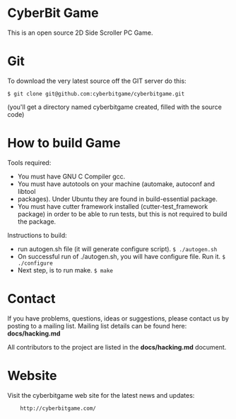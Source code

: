 CyberBit Game
=========

This is an open source 2D Side Scroller PC Game. 

Git
=========

To download the very latest source off the GIT server do this:

    $ git clone git@github.com:cyberbitgame/cyberbitgame.git

(you'll get a directory named cyberbitgame created, filled with the source code)

How to build Game
=========

Tools required:

* You must have GNU C Compiler gcc.
* You must have autotools on your machine (automake, autoconf and libtool 
* packages). Under Ubuntu they are found in build-essential package.
* You must have cutter framework installed (cutter-test_framework package) in 
  order to be able to run tests, but this is not required to build the package.

Instructions to build:

* run autogen.sh file (it will generate configure script). ```$ ./autogen.sh```
* On successful run of ./autogen.sh, you will have configure file. 
  Run it. ```$ ./configure```
* Next step, is to run make. ```$ make```

Contact
=========
If you have problems, questions, ideas or suggestions, please contact us
by posting to a mailing list. Mailing list details can be found here:
**docs/hacking.md**

All contributors to the project are listed in the **docs/hacking.md** document.

Website
=========

Visit the cyberbitgame web site for the latest news and updates:

        http://cyberbitgame.com/

